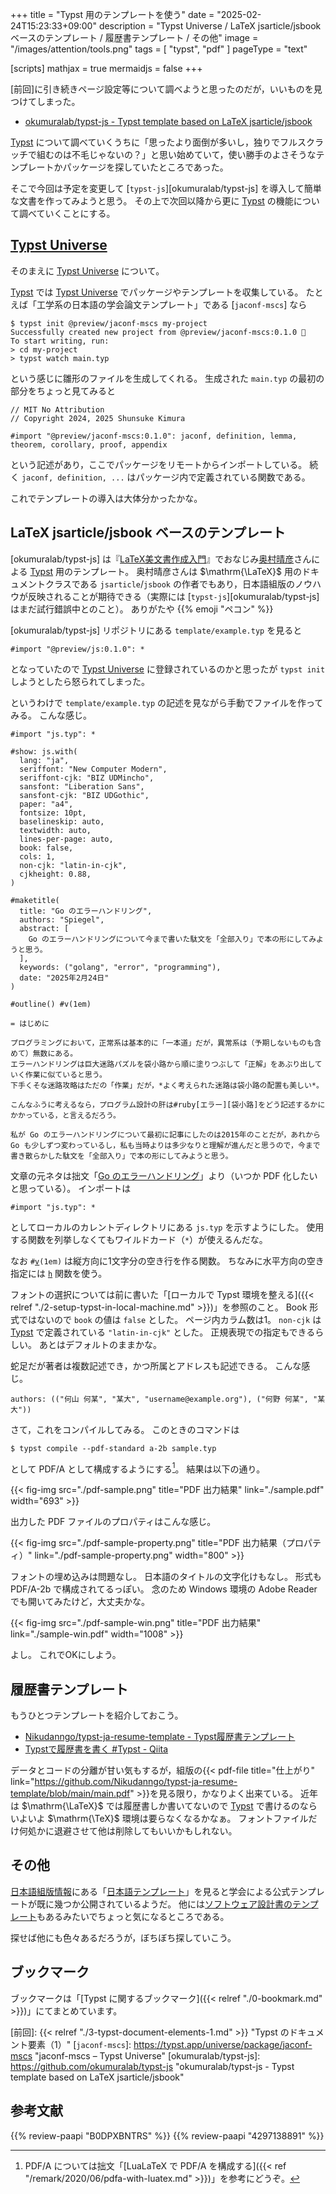 +++
title = "Typst 用のテンプレートを使う"
date =  "2025-02-24T15:23:33+09:00"
description = "Typst Universe / LaTeX jsarticle/jsbook ベースのテンプレート / 履歴書テンプレート / その他"
image = "/images/attention/tools.png"
tags  = [ "typst", "pdf" ]
pageType = "text"

[scripts]
  mathjax = true
  mermaidjs = false
+++

[前回]に引き続きページ設定等について調べようと思ったのだが，いいものを見つけてしまった。

- [okumuralab/typst-js - Typst template based on LaTeX jsarticle/jsbook](https://github.com/okumuralab/typst-js)

[Typst] について調べていくうちに「思ったより面倒が多いし，独りでフルスクラッチで組むのは不毛じゃないの？」と思い始めていて，使い勝手のよさそうなテンプレートかパッケージを探していたところであった。

そこで今回は予定を変更して [`typst-js`][okumuralab/typst-js] を導入して簡単な文書を作ってみようと思う。
その上で次回以降から更に [Typst] の機能について調べていくことにする。

## [Typst Universe]

そのまえに [Typst Universe] について。

[Typst] では [Typst Universe] でパッケージやテンプレートを収集している。
たとえば「工学系の日本語の学会論文テンプレート」である [`jaconf-mscs`] なら

```text
$ typst init @preview/jaconf-mscs my-project
Successfully created new project from @preview/jaconf-mscs:0.1.0 🎉
To start writing, run:
> cd my-project
> typst watch main.typ
```

という感じに雛形のファイルを生成してくれる。
生成された `main.typ` の最初の部分をちょっと見てみると

```typst
// MIT No Attribution
// Copyright 2024, 2025 Shunsuke Kimura

#import "@preview/jaconf-mscs:0.1.0": jaconf, definition, lemma, theorem, corollary, proof, appendix
```

という記述があり，ここでパッケージをリモートからインポートしている。
続く `jaconf, definition, ...` はパッケージ内で定義されている関数である。

これでテンプレートの導入は大体分かったかな。

## LaTeX jsarticle/jsbook ベースのテンプレート

[okumuralab/typst-js] は『[LaTeX美文書作成入門](https://www.amazon.co.jp/dp/4297138891?tag=baldandersinf-22&linkCode=ogi&th=1&psc=1 "［改訂第9版］LaTeX美文書作成入門 | 奥村 晴彦, 黒木 裕介 |本 | 通販 | Amazon")』でおなじみ[奥村晴彦](https://okumuralab.org/~okumura/ "奥村 晴彦 | Haruhiko Okumura")さんによる [Typst] 用のテンプレート。
奥村晴彦さんは $\mathrm{\LaTeX}$ 用のドキュメントクラスである `jsarticle`/`jsbook` の作者でもあり，日本語組版のノウハウが反映されることが期待できる（実際には [`typst-js`][okumuralab/typst-js] はまだ試行錯誤中とのこと）。
ありがたや {{% emoji "ペコン" %}}

[okumuralab/typst-js] リポジトリにある `template/example.typ` を見ると

```typst
#import "@preview/js:0.1.0": *
```

となっていたので [Typst Universe] に登録されているのかと思ったが `typst init` しようとしたら怒られてしまった。

というわけで `template/example.typ` の記述を見ながら手動でファイルを作ってみる。
こんな感じ。

```typst
#import "js.typ": *

#show: js.with(
  lang: "ja",
  seriffont: "New Computer Modern",
  seriffont-cjk: "BIZ UDMincho",
  sansfont: "Liberation Sans",
  sansfont-cjk: "BIZ UDGothic",
  paper: "a4",
  fontsize: 10pt,
  baselineskip: auto,
  textwidth: auto,
  lines-per-page: auto,
  book: false,
  cols: 1,
  non-cjk: "latin-in-cjk",
  cjkheight: 0.88,
)

#maketitle(
  title: "Go のエラーハンドリング",
  authors: "Spiegel",
  abstract: [
    Go のエラーハンドリングについて今まで書いた駄文を「全部入り」で本の形にしてみようと思う。
  ],
  keywords: ("golang", "error", "programming"),
  date: "2025年2月24日"
)

#outline() #v(1em)

= はじめに

プログラミングにおいて，正常系は基本的に「一本道」だが，異常系は（予期しないものも含めて）無数にある。
エラーハンドリングは巨大迷路パズルを袋小路から順に塗りつぶして「正解」をあぶり出していく作業に似ていると思う。
下手くそな迷路攻略はただの「作業」だが，*よく考えられた迷路は袋小路の配置も美しい*。

こんなふうに考えるなら，プログラム設計の肝は#ruby[エラー][袋小路]をどう記述するかにかかっている，と言えるだろう。

私が Go のエラーハンドリングについて最初に記事にしたのは2015年のことだが，あれから Go も少しずつ変わっているし，私も当時よりは多少なりと理解が進んだと思うので，今まで書き散らかした駄文を「全部入り」で本の形にしてみようと思う。
```

文章の元ネタは拙文「[Go のエラーハンドリング](https://zenn.dev/spiegel/books/error-handling-in-golang)」より（いつか PDF 化したいと思っている）。
インポートは

```typst
#import "js.typ": *
```

としてローカルのカレントディレクトリにある `js.typ` を示すようにした。
使用する関数を列挙しなくてもワイルドカード（`*`）が使えるんだな。

なお `#`[`v`]`(1em)` は縦方向に1文字分の空き行を作る関数。
ちなみに水平方向の空き指定には [`h`] 関数を使う。

フォントの選択については前に書いた「[ローカルで Typst 環境を整える]({{< relref "./2-setup-typst-in-local-machine.md" >}})」を参照のこと。
Book 形式ではないので `book` の値は `false` とした。
ページ内カラム数は1。
`non-cjk` は [Typst] で定義されている `"latin-in-cjk"` とした。
正規表現での指定もできるらしい。
あとはデフォルトのままかな。

蛇足だが著者は複数記述でき，かつ所属とアドレスも記述できる。
こんな感じ。

```typst
authors: (("何山 何某", "某大", "username@example.org"), ("何野 何某", "某大"))
```

さて，これをコンパイルしてみる。
このときのコマンドは

```text
$ typst compile --pdf-standard a-2b sample.typ
```

として PDF/A として構成するようにする[^p1]。
結果は以下の通り。

[^p1]: PDF/A については拙文「[LuaLaTeX で PDF/A を構成する]({{< ref "/remark/2020/06/pdfa-with-luatex.md" >}})」を参考にどうぞ。

{{< fig-img src="./pdf-sample.png" title="PDF 出力結果" link="./sample.pdf" width="693" >}}

出力した PDF ファイルのプロパティはこんな感じ。

{{< fig-img src="./pdf-sample-property.png" title="PDF 出力結果（プロパティ）" link="./pdf-sample-property.png" width="800" >}}

フォントの埋め込みは問題なし。
日本語のタイトルの文字化けもなし。
形式も PDF/A-2b で構成されてるっぽい。
念のため Windows 環境の Adobe Reader でも開いてみたけど，大丈夫かな。

{{< fig-img src="./pdf-sample-win.png" title="PDF 出力結果" link="./sample-win.pdf" width="1008" >}}

よし。
これでOKにしよう。

## 履歴書テンプレート

もうひとつテンプレートを紹介しておこう。

- [Nikudanngo/typst-ja-resume-template - Typst履歴書テンプレート](https://github.com/Nikudanngo/typst-ja-resume-template)
- [Typstで履歴書を書く #Typst - Qiita](https://qiita.com/Nikudanngo/items/ed9a452b5f63101fb26b)

データとコードの分離が甘い気もするが，組版の{{< pdf-file title="仕上がり" link="https://github.com/Nikudanngo/typst-ja-resume-template/blob/main/main.pdf" >}}を見る限り，かなりよく出来ている。
近年は $\mathrm{\LaTeX}$ では履歴書しか書いてないので [Typst] で書けるのならいよいよ $\mathrm{\TeX}$ 環境は要らなくなるかなぁ。
フォントファイルだけ何処かに退避させて他は削除してもいいかもしれない。

## その他

[日本語組版情報](https://typst-jp.github.io/docs/japanese/ "日本語組版情報 – Typstドキュメント日本語版")にある「[日本語テンプレート](https://typst-jp.github.io/docs/japanese/templates/ "日本語テンプレート – Typstドキュメント日本語版")」を見ると学会による公式テンプレートが既に幾つか公開されているようだ。
他には[ソフトウェア設計書のテンプレート](https://github.com/ctenopoma/SoftwareDesignTypst "ctenopoma/SoftwareDesignTypst")もあるみたいでちょっと気になるところである。

探せば他にも色々あるだろうが，ぼちぼち探していこう。

## ブックマーク

ブックマークは「[Typst に関するブックマーク]({{< relref "./0-bookmark.md" >}})」にてまとめています。

[Typst]: https://typst.app/ "Typst: Compose papers faster"
[Typst Documentation]: https://typst.app/docs/ "Typst Documentation"
[Tutorial]: https://typst.app/docs/tutorial "Tutorial – Typst Documentation"
[document]: https://typst.app/docs/reference/model/document/ "Document Function – Typst Documentation"
[Typst Universe]: https://typst.app/universe/ "https://typst.app/universe/"
[`v`]: https://typst.app/docs/reference/layout/v/ "Spacing (V) Function – Typst Documentation"
[`h`]: https://typst.app/docs/reference/layout/h/ "Spacing (H) Function – Typst Documentation"

[前回]: {{< relref "./3-typst-document-elements-1.md" >}} "Typst のドキュメント要素（1）"
[`jaconf-mscs`]: https://typst.app/universe/package/jaconf-mscs "jaconf-mscs – Typst Universe"
[okumuralab/typst-js]: https://github.com/okumuralab/typst-js "okumuralab/typst-js - Typst template based on LaTeX jsarticle/jsbook"


## 参考文献

{{% review-paapi "B0DPXBNTRS" %}} <!-- Typst完全入門-->
{{% review-paapi "4297138891" %}} <!-- ［改訂第9版］LaTeX美文書作成入門 -->
